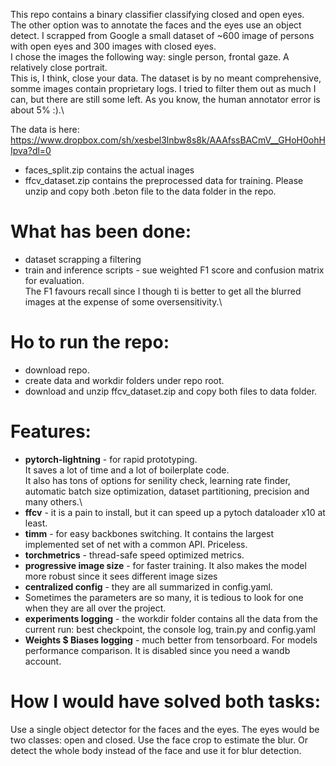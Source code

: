 
This repo contains a binary classifier classifying closed and open eyes.\
The other option was to annotate the faces and the eyes use an object detect.
I scrapped from Google a small dataset of ~600 image of persons with open eyes and 300 images with closed eyes.\
I chose the images the following way: single person, frontal gaze. A relatively close portrait.\
This is, I think, close your data. The dataset is by no meant comprehensive, somme images contain proprietary logs. I tried to filter them out as much I can,
but there are still some left. As you know, the human annotator error is about 5% :).\

The data is here: https://www.dropbox.com/sh/xesbel3lnbw8s8k/AAAfssBACmV__GHoH0ohHIpva?dl=0

 - faces_split.zip contains the actual inages
 - ffcv_dataset.zip contains the preprocessed data for training. Please unzip and copy both .beton file to the data folder in the repo.

# What has been done:
  * dataset scrapping a filtering
  * train and inference scripts - sue weighted F1 score and confusion matrix for evaluation. \
    The F1 favours recall since I though ti is better to get all the blurred images at the expense of some oversensitivity.\
  

# Ho to run the repo:
   *  download repo.
   * create data and workdir folders under repo root.
   *  download and unzip ffcv_dataset.zip and copy both files to data folder.

# Features:
 - **pytorch-lightning**  - for rapid prototyping. \
   It saves a lot of time and a lot of boilerplate code. \
   It also has tons of options for senility check, learning rate finder, automatic batch size optimization, dataset partitioning, precision and many others.\
 - **ffcv** - it is a pain to install, but it can speed up a pytoch dataloader x10 at least.
 - **timm** -  for easy backbones switching. It contains the largest implemented set of net with a common API. Priceless.
 - **torchmetrics** - thread-safe speed optimized metrics.
 - **progressive image size** - for faster training. It also makes the model more robust since it sees different image sizes
 - **centralized config** - they are all summarized in config.yaml. 
 - Sometimes the parameters are so many, it is tedious to look for one when they are all over the project.
 - **experiments logging** - the workdir folder contains all the data from the current run: best checkpoint, the console log, train.py and config.yaml
 - **Weights $ Biases logging** - much better from tensorboard. For models performance comparison. It is disabled since you need a wandb account.


# How I would have solved both tasks:
Use a single object detector for the faces and the eyes. The eyes would be two classes: open and closed.
Use the face crop to estimate the blur.
Or detect the whole body instead of the face and use it for blur detection.
